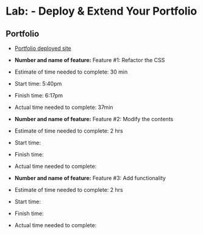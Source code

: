 # Lab: - Deploy & Extend Your Portfolio

## Portfolio

+ [Portfolio deployed site](https://lab05-portfolio.herokuapp.com/)


+ **Number and name of feature:** Feature #1: Refactor the CSS

+ Estimate of time needed to complete: 30 min

+ Start time: 5:40pm

+ Finish time: 6:17pm

+ Actual time needed to complete: 37min


+ **Number and name of feature:** Feature #2: Modify the contents

+ Estimate of time needed to complete: 2 hrs

+ Start time: 

+ Finish time: 

+ Actual time needed to complete: 


+ **Number and name of feature:** Feature #3: Add functionality

+ Estimate of time needed to complete: 2 hrs

+ Start time: 

+ Finish time: 

+ Actual time needed to complete: 


